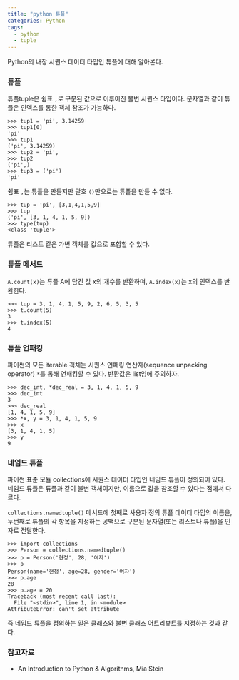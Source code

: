 ```yaml
---
title: "python 튜플"
categories: Python
tags:
  - python
  - tuple
---
```


Python의 내장 시퀀스 데이터 타입인 튜플에 대해 알아본다.

### 튜플
튜플tuple은 쉼표 `,`로 구분된 값으로 이루어진 불변 시퀀스 타입이다. 문자열과 같이 튜플은 인덱스를 통한 객체 참조가 가능하다.

```
>>> tup1 = 'pi', 3.14259
>>> tup1[0]
'pi'
>>> tup1
('pi', 3.14259)
>>> tup2 = 'pi',
>>> tup2
('pi',)
>>> tup3 = ('pi')
'pi'
```

쉼표 `,`는 튜플을 만들지만 괄호 `()`만으로는 튜플을 만들 수 없다.

```
>>> tup = 'pi', [3,1,4,1,5,9]
>>> tup
('pi', [3, 1, 4, 1, 5, 9])
>>> type(tup)
<class 'tuple'>
```

튜플은 리스트 같은 가변 객체를 값으로 포함할 수 있다.

### 튜플 메서드
`A.count(x)`는 튜플 A에 담긴 값 x의 개수를 반환하며, `A.index(x)`는 x의 인덱스를 반환한다.

```
>>> tup = 3, 1, 4, 1, 5, 9, 2, 6, 5, 3, 5
>>> t.count(5)
3
>>> t.index(5)
4
```

### 튜플 언패킹
파이썬의 모든 iterable 객체는 시퀀스 언패킹 연산자(sequence unpacking operator) `*`를 통해 언패킹할 
수 있다. 반환값은 list임에 주의하자.

```
>>> dec_int, *dec_real = 3, 1, 4, 1, 5, 9
>>> dec_int
3 
>>> dec_real
[1, 4, 1, 5, 9]
>>> *x, y = 3, 1, 4, 1, 5, 9
>>> x
[3, 1, 4, 1, 5]
>>> y
9
```

### 네임드 튜플
파이썬 표준 모듈 collections에 시퀀스 데이터 타입인 네임드 튜플이 정의되어 있다. 네임드 튜플은 
튜플과 같이 불변 객체이지만, 이름으로 값을 참조할 수 있다는 점에서 다르다.

`collections.namedtuple()` 메서드에 첫째로 사용자 정의 튜플 데이터 타입의 이름을, 두번째로 튜플의 각 항목을 
지정하는 공백으로 구분된 문자열(또는 리스트나 튜플)을 인자로 전달한다. 

```
>>> import collections
>>> Person = collections.namedtuple()
>>> p = Person('현정', 28, '여자')
>>> p
Person(name='현정', age=28, gender='여자')
>>> p.age
28
>>> p.age = 20
Traceback (most recent call last):
  File "<stdin>", line 1, in <module>
AttributeError: can't set attribute
```

즉 네임드 튜플을 정의하는 일은 클래스와 불변 클래스 어트리뷰트를 지정하는 것과 같다.

### 참고자료
- An Introduction to Python & Algorithms, Mia Stein